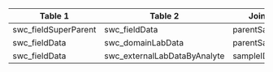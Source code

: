 |Table 1|Table 2|Join By|
|---------------------------------|---------------------------------|-----------|
|swc_fieldSuperParent|swc_fieldData|parentSampleID|
|swc_fieldData|swc_domainLabData|parentSampleID|
|swc_fieldData|swc_externalLabDataByAnalyte|sampleID|